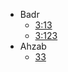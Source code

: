 - Badr
    - [3:13](https://quran.com/3/13)
    - [3:123](https://quran.com/3/123)
- Ahzab
    - [33](https://quran.com/33)
